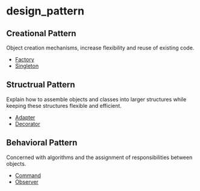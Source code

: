 # design_pattern

## Creational Pattern
Object creation mechanisms, increase flexibility and reuse of existing code.

* [Factory](/Factory/README.md)
* [Singleton](/Singleton/README.md)


## Structrual Pattern
Explain how to assemble objects and classes into larger structures while keeping these structures flexible and efficient.

* [Adapter](/Adapter/README.md)
* [Decorator](/Decorator/README.md)


## Behavioral Pattern
Concerned with algorithms and the assignment of responsibilities between objects.

* [Command](/Command/README.md)
* [Observer](/Observer/README.md)